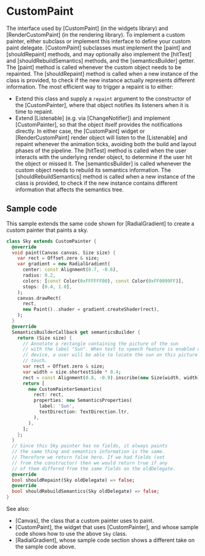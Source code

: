 # CustomPaint
The interface used by [CustomPaint] (in the widgets library) and
[RenderCustomPaint] (in the rendering library).
To implement a custom painter, either subclass or implement this interface
to define your custom paint delegate. [CustomPaint] subclasses must
implement the [paint] and [shouldRepaint] methods, and may optionally also
implement the [hitTest] and [shouldRebuildSemantics] methods, and the
[semanticsBuilder] getter.
The [paint] method is called whenever the custom object needs to be repainted.
The [shouldRepaint] method is called when a new instance of the class
is provided, to check if the new instance actually represents different
information.
The most efficient way to trigger a repaint is to either:
* Extend this class and supply a `repaint` argument to the constructor of
  the [CustomPainter], where that object notifies its listeners when it is
  time to repaint.
* Extend [Listenable] (e.g. via [ChangeNotifier]) and implement
  [CustomPainter], so that the object itself provides the notifications
  directly.
In either case, the [CustomPaint] widget or [RenderCustomPaint]
render object will listen to the [Listenable] and repaint whenever the
animation ticks, avoiding both the build and layout phases of the pipeline.
The [hitTest] method is called when the user interacts with the underlying
render object, to determine if the user hit the object or missed it.
The [semanticsBuilder] is called whenever the custom object needs to rebuild
its semantics information.
The [shouldRebuildSemantics] method is called when a new instance of the
class is provided, to check if the new instance contains different
information that affects the semantics tree.
## Sample code
This sample extends the same code shown for [RadialGradient] to create a
custom painter that paints a sky.
```dart
class Sky extends CustomPainter {
  @override
  void paint(Canvas canvas, Size size) {
    var rect = Offset.zero & size;
    var gradient = new RadialGradient(
      center: const Alignment(0.7, -0.6),
      radius: 0.2,
      colors: [const Color(0xFFFFFF00), const Color(0xFF0099FF)],
      stops: [0.4, 1.0],
    );
    canvas.drawRect(
      rect,
      new Paint()..shader = gradient.createShader(rect),
    );
  }
  @override
  SemanticsBuilderCallback get semanticsBuilder {
    return (Size size) {
      // Annotate a rectangle containing the picture of the sun
      // with the label "Sun". When text to speech feature is enabled on the
      // device, a user will be able to locate the sun on this picture by
      // touch.
      var rect = Offset.zero & size;
      var width = size.shortestSide * 0.4;
      rect = const Alignment(0.8, -0.9).inscribe(new Size(width, width), rect);
      return [
        new CustomPainterSemantics(
          rect: rect,
          properties: new SemanticsProperties(
            label: 'Sun',
            textDirection: TextDirection.ltr,
          ),
        ),
      ];
    };
  }
  // Since this Sky painter has no fields, it always paints
  // the same thing and semantics information is the same.
  // Therefore we return false here. If we had fields (set
  // from the constructor) then we would return true if any
  // of them differed from the same fields on the oldDelegate.
  @override
  bool shouldRepaint(Sky oldDelegate) => false;
  @override
  bool shouldRebuildSemantics(Sky oldDelegate) => false;
}
```
See also:
 * [Canvas], the class that a custom painter uses to paint.
 * [CustomPaint], the widget that uses [CustomPainter], and whose sample
   code shows how to use the above `Sky` class.
 * [RadialGradient], whose sample code section shows a different take
   on the sample code above.
